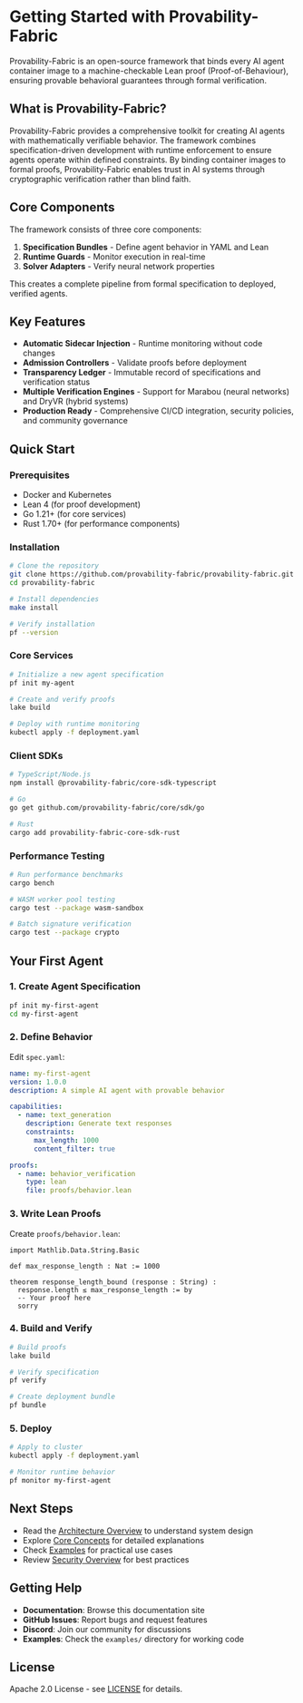 # Getting Started with Provability-Fabric

Provability-Fabric is an open-source framework that binds every AI agent container image to a machine-checkable Lean proof (Proof-of-Behaviour), ensuring provable behavioral guarantees through formal verification.

## What is Provability-Fabric?

Provability-Fabric provides a comprehensive toolkit for creating AI agents with mathematically verifiable behavior. The framework combines specification-driven development with runtime enforcement to ensure agents operate within defined constraints. By binding container images to formal proofs, Provability-Fabric enables trust in AI systems through cryptographic verification rather than blind faith.

## Core Components

The framework consists of three core components:

1. **Specification Bundles** - Define agent behavior in YAML and Lean
2. **Runtime Guards** - Monitor execution in real-time
3. **Solver Adapters** - Verify neural network properties

This creates a complete pipeline from formal specification to deployed, verified agents.

## Key Features

- **Automatic Sidecar Injection** - Runtime monitoring without code changes
- **Admission Controllers** - Validate proofs before deployment
- **Transparency Ledger** - Immutable record of specifications and verification status
- **Multiple Verification Engines** - Support for Marabou (neural networks) and DryVR (hybrid systems)
- **Production Ready** - Comprehensive CI/CD integration, security policies, and community governance

## Quick Start

### Prerequisites

- Docker and Kubernetes
- Lean 4 (for proof development)
- Go 1.21+ (for core services)
- Rust 1.70+ (for performance components)

### Installation

```bash
# Clone the repository
git clone https://github.com/provability-fabric/provability-fabric.git
cd provability-fabric

# Install dependencies
make install

# Verify installation
pf --version
```

### Core Services

```bash
# Initialize a new agent specification
pf init my-agent

# Create and verify proofs
lake build

# Deploy with runtime monitoring
kubectl apply -f deployment.yaml
```

### Client SDKs

```bash
# TypeScript/Node.js
npm install @provability-fabric/core-sdk-typescript

# Go
go get github.com/provability-fabric/core/sdk/go

# Rust
cargo add provability-fabric-core-sdk-rust
```

### Performance Testing

```bash
# Run performance benchmarks
cargo bench

# WASM worker pool testing
cargo test --package wasm-sandbox

# Batch signature verification
cargo test --package crypto
```

## Your First Agent

### 1. Create Agent Specification

```bash
pf init my-first-agent
cd my-first-agent
```

### 2. Define Behavior

Edit `spec.yaml`:

```yaml
name: my-first-agent
version: 1.0.0
description: A simple AI agent with provable behavior

capabilities:
  - name: text_generation
    description: Generate text responses
    constraints:
      max_length: 1000
      content_filter: true

proofs:
  - name: behavior_verification
    type: lean
    file: proofs/behavior.lean
```

### 3. Write Lean Proofs

Create `proofs/behavior.lean`:

```lean
import Mathlib.Data.String.Basic

def max_response_length : Nat := 1000

theorem response_length_bound (response : String) : 
  response.length ≤ max_response_length := by
  -- Your proof here
  sorry
```

### 4. Build and Verify

```bash
# Build proofs
lake build

# Verify specification
pf verify

# Create deployment bundle
pf bundle
```

### 5. Deploy

```bash
# Apply to cluster
kubectl apply -f deployment.yaml

# Monitor runtime behavior
pf monitor my-first-agent
```

## Next Steps

- Read the [Architecture Overview](architecture.md) to understand system design
- Explore [Core Concepts](core-concepts.md) for detailed explanations
- Check [Examples](examples.md) for practical use cases
- Review [Security Overview](security/overview.md) for best practices

## Getting Help

- **Documentation**: Browse this documentation site
- **GitHub Issues**: Report bugs and request features
- **Discord**: Join our community for discussions
- **Examples**: Check the `examples/` directory for working code

## License

Apache 2.0 License - see [LICENSE](../LICENSE) for details.
